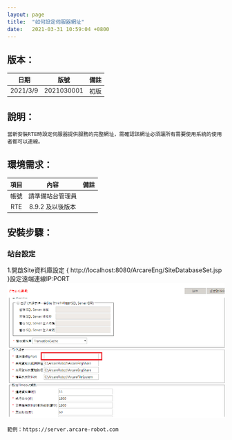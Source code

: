 ```yaml
---
layout: page
title:  "如何設定伺服器網址"
date:   2021-03-31 10:59:04 +0800
---
```


## 版本：

|日期|版號|備註|
|:--:|:--:|:--:|
|2021/3/9|2021030001|初版|

## 說明：

    當新安裝RTE時設定伺服器提供服務的完整網址，需確認該網址必須讓所有需要使用系統的使用者都可以連線。

## 環境需求：

|項目|內容|備註|
|:--:|:--:|:--:|
|帳號|請準備站台管理員||
|RTE|8.9.2 及以後版本||

## 安裝步驟：

### 站台設定

1.開啟Site資料庫設定 { http://localhost:8080/ArcareEng/SiteDatabaseSet.jsp }設定遠端連線IP:PORT <br>
![alt 登入站台管理畫面](img/001.png)

    範例：https://server.arcare-robot.com